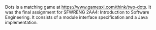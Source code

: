 Dots is a matching game at https://www.gamesxl.com/think/two-dots.
It was the final assignment for SFWRENG 2AA4: Introduction to Software Engineering.
It consists of a module interface specification and a Java implementation.